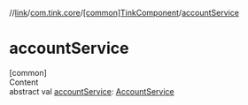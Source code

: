 //[link](../../index.md)/[com.tink.core](../index.md)/[[common]TinkComponent](index.md)/[accountService](account-service.md)



# accountService  
[common]  
Content  
abstract val [accountService](account-service.md): [AccountService](../../com.tink.service.account/[common]-account-service/index.md)  



